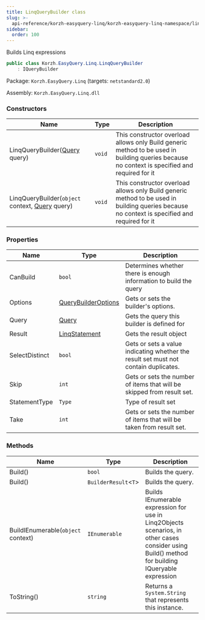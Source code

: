 ```yaml
---
title: LinqQueryBuilder class
slug: >-
  api-reference/korzh-easyquery-linq/korzh-easyquery-linq-namespace/linqquerybuilder-class
sidebar:
  order: 100
---
```


Builds Linq expressions
```csharp
public class Korzh.EasyQuery.Linq.LinqQueryBuilder
    : IQueryBuilder

```
Package: `Korzh.EasyQuery.Linq` (targets: `netstandard2.0`)

Assembly: `Korzh.EasyQuery.Linq.dll`

### Constructors

| Name | Type | Description | 
| --- | --- | --- | 
| LinqQueryBuilder([Query](/easyquery/docs/api-reference/korzh-easyquery/korzh-easyquery-namespace/query-class) query) | `void` | This constructor overload allows only Build generic method to be used in building queries because no context is specified and required for it | 
| LinqQueryBuilder(`object` context, [Query](/easyquery/docs/api-reference/korzh-easyquery/korzh-easyquery-namespace/query-class) query) | `void` | This constructor overload allows only Build generic method to be used in building queries because no context is specified and required for it | 


### Properties

| Name | Type | Description | 
| --- | --- | --- | 
| CanBuild | `bool` | Determines whether there is enough information to build the query | 
| Options | [QueryBuilderOptions](/easyquery/docs/api-reference/korzh-easyquery/korzh-easyquery-namespace/querybuilderoptions-class) | Gets or sets the builder's options. | 
| Query | [Query](/easyquery/docs/api-reference/korzh-easyquery/korzh-easyquery-namespace/query-class) | Gets the query this builder is defined for | 
| Result | [LinqStatement](/easyquery/docs/api-reference/korzh-easyquery-linq/korzh-easyquery-linq-namespace/linqstatement-class) | Gets the result object | 
| SelectDistinct | `bool` | Gets or sets a value indicating whether the result set must not contain duplicates. | 
| Skip | `int` | Gets or sets the number of items that will be skipped from result set. | 
| StatementType | `Type` | Type of result set | 
| Take | `int` | Gets or sets the number of items that will be taken from result set. | 


### Methods

| Name | Type | Description | 
| --- | --- | --- | 
| Build() | `bool` | Builds the query. | 
| Build() | `BuilderResult`&lt;`T`&gt; | Builds the query. | 
| BuildIEnumerable(`object` context) | `IEnumerable` | Builds IEnumerable expression for use in Linq2Objects scenarios, in other cases consider using Build() method for building IQueryable expression | 
| ToString() | `string` | Returns a `System.String` that represents this instance. |
